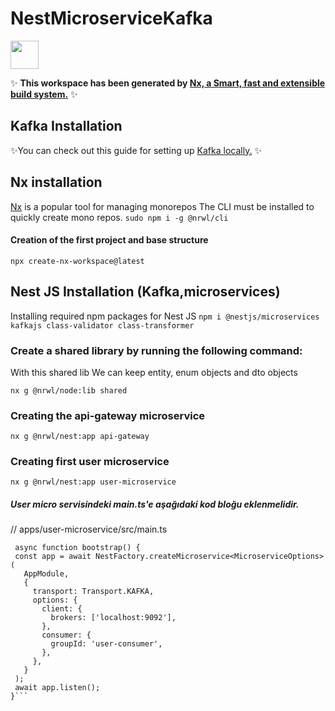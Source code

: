 # NestMicroserviceKafka

<a href="https://nx.dev" target="_blank" rel="noreferrer"><img src="https://raw.githubusercontent.com/nrwl/nx/master/images/nx-logo.png" width="45"></a>

✨ **This workspace has been generated by [Nx, a Smart, fast and extensible build system.](https://nx.dev)** ✨

## Kafka Installation
✨You can check out this guide for setting up [Kafka locally.](https://blog.logrocket.com/building-rust-microservices-apache-kafka/#getting-started-kafka) ✨

## Nx installation
[Nx](https://nx.dev/) is a popular tool for managing monorepos
The CLI must be installed to quickly create mono repos.
```sudo npm i -g @nrwl/cli```

#### Creation of the first project and base structure

```npx create-nx-workspace@latest```

## Nest JS Installation (Kafka,microservices)
Installing required npm packages for Nest JS
```npm i @nestjs/microservices kafkajs class-validator class-transformer```


### Create a shared library by running the following command:
With this shared lib We can keep entity, enum objects and dto objects

``` nx g @nrwl/node:lib shared ```

###  Creating the api-gateway microservice
```nx g @nrwl/nest:app api-gateway ```

###  Creating first user microservice
```nx g @nrwl/nest:app user-microservice ```
##### User micro servisindeki main.ts'e aşağıdaki kod bloğu eklenmelidir.
// apps/user-microservice/src/main.ts
 ```
  async function bootstrap() {
  const app = await NestFactory.createMicroservice<MicroserviceOptions>(
    AppModule,
    {
      transport: Transport.KAFKA,
      options: {
        client: {
          brokers: ['localhost:9092'],
        },
        consumer: {
          groupId: 'user-consumer',
        },
      },
    }
  );
  await app.listen();
}```
